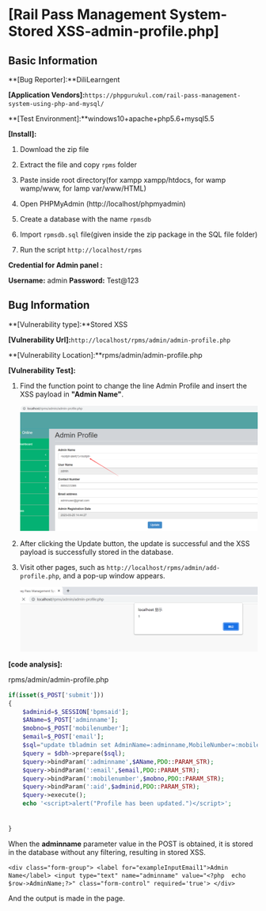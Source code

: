 # [Rail Pass Management System-Stored XSS-admin-profile.php]

## Basic Information

**[Bug Reporter]:**DiliLearngent

**[Application Vendors]:**`https://phpgurukul.com/rail-pass-management-system-using-php-and-mysql/`

**[Test Environment]:**windows10+apache+php5.6+mysql5.5

**[Install]:**

1. Download the zip file

2. Extract the file and copy `rpms` folder

3. Paste inside root directory(for xampp xampp/htdocs, for wamp wamp/www, for lamp var/www/HTML)

4. Open PHPMyAdmin (http://localhost/phpmyadmin)

5. Create a database with the name `rpmsdb`

6. Import `rpmsdb.sql` file(given inside the zip package in the SQL file folder)

7. Run the script `http://localhost/rpms`

**Credential for Admin panel :**

**Username:** admin
**Password:** Test@123

## Bug Information

**[Vulnerability type]:**Stored XSS

**[Vulnerability Url]:**`http://localhost/rpms/admin/admin-profile.php`

**[Vulnerability Location]:**rpms/admin/admin-profile.php

**[Vulnerability Test]:**

1. Find the function point to change the line Admin Profile and insert the XSS payload in **"Admin Name"**.

   ![](../../img/20230427134455.png)

2. After clicking the Update button, the update is successful and the XSS payload is successfully stored in the database.

3. Visit other pages, such as `http://localhost/rpms/admin/add-profile.php`, and a pop-up window appears.

   ![](../../img/20230427134534.png)

**[code analysis]:**

rpms/admin/admin-profile.php

```php
if(isset($_POST['submit']))
{
    $adminid=$_SESSION['bpmsaid'];
    $AName=$_POST['adminname'];
    $mobno=$_POST['mobilenumber'];
    $email=$_POST['email'];
    $sql="update tbladmin set AdminName=:adminname,MobileNumber=:mobilenumber,Email=:email where ID=:aid";
    $query = $dbh->prepare($sql);
    $query->bindParam(':adminname',$AName,PDO::PARAM_STR);
    $query->bindParam(':email',$email,PDO::PARAM_STR);
    $query->bindParam(':mobilenumber',$mobno,PDO::PARAM_STR);
    $query->bindParam(':aid',$adminid,PDO::PARAM_STR);
    $query->execute();
    echo '<script>alert("Profile has been updated.")</script>';


}
```

When the **adminname** parameter value in the POST is obtained, it is stored in the database without any filtering, resulting in stored XSS.

```php+HTML
<div class="form-group"> <label for="exampleInputEmail1">Admin Name</label> <input type="text" name="adminname" value="<?php  echo $row->AdminName;?>" class="form-control" required='true'> </div>
```

And the output is made in the page.